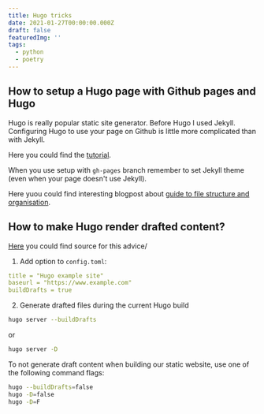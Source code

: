 ```yaml
---
title: Hugo tricks
date: 2021-01-27T00:00:00.000Z
draft: false
featuredImg: ''
tags:
  - python
  - poetry
---
```


## How to setup a Hugo page with Github pages and Hugo

Hugo is really popular static site generator. Before Hugo I used Jekyll. Configuring Hugo to use your page on Github is little more complicated than with Jekyll.

Here you could find the [tutorial](https://levelup.gitconnected.com/build-a-personal-website-with-github-pages-and-hugo-6c68592204c7).

When you use setup with `gh-pages` branch remember to set Jekyll theme (even when your page doesn't use Jekyll).

Here yuou could find interesting blogpost about [guide to file structure and organisation](https://jpdroege.com/blog/hugo-file-organization/).

## How to make Hugo render drafted content?

[Here](https://kodify.net/hugo/pages/generate-draft-content/) you could find source for this advice/

1. Add option to `config.toml`:

  ```yaml
  title = "Hugo example site"
  baseurl = "https://www.example.com"
  buildDrafts = true
  ```

2. Generate drafted files during the current Hugo build

```bash
hugo server --buildDrafts
```

or

``` bash
hugo server -D
```

To not generate draft content when building our static website, use one of the following command flags:

```bash
hugo --buildDrafts=false
hugo -D=false
hugo -D=F
```
